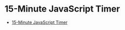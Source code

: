 # 15-Minute JavaScript Timer

- [15-Minute JavaScript Timer](https://chat.openai.com/share/9611e50b-c078-45c3-9b0d-9c1f1fbbbae2)
